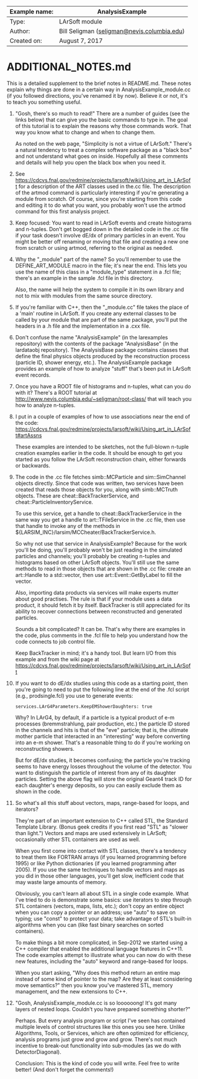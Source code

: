 | Example name:   | AnalysisExample                             |
| --------------- | ------------------------------------------- |
| Type:           | LArSoft module                              |
| Author:         | Bill Seligman (seligman@nevis.columbia.edu) |
| Created on:     | August 7, 2017                              |

# ADDITIONAL_NOTES.md

This is a detailed supplement to the brief notes in README.md. These
notes explain why things are done in a certain way in
AnalysisExample_module.cc (if you followed directions, you've renamed
it by now). Believe it or not, it's to teach you something useful.

1.  "Gosh, there's so much to read!" There are a number of guides (see
    the links below) that can give you the basic commands to type
    in. The goal of this tutorial is to explain the reasons why those
    commands work. That way you know what to change and when to change
    them.

    As noted on the web page, "Simplicity is not a virtue of LArSoft."
    There's a natural tendency to treat a complex software package as
    a "black box" and not understand what goes on inside. Hopefully
    all these comments and details will help you open the black box
    when you need it.

2.  See
    <https://cdcvs.fnal.gov/redmine/projects/larsoft/wiki/Using_art_in_LArSoft>
    for a description of the ART classes used in the.cc file. The
    description of the artmod command is particularly interesting if
    you're generating a module from scratch. Of course, since you're
    starting from this code and editing it to do what you want, you
    probably won't use the artmod command for this first analysis
    project.

3.  Keep focused: You want to read in LArSoft events and create
    histograms and n-tuples. Don't get bogged down in the detailed
    code in the .cc file if your task doesn't involve dE/dx of primary
    particles in an event. You might be better off renaming or moving
    that file and creating a new one from scratch or using artmod,
    referring to the original as needed.

4.  Why the "_module" part of the name? So you'll remember to use the
    DEFINE_ART_MODULE macro in the file; it's near the end. This lets
    you use the name of this class in a "module_type" statement in a
    .fcl file; there's an example in the sample .fcl file in this
    directory.

    Also, the name will help the system to compile it in its own
    library and not to mix with modules from the same source directory.

5.  If you're familiar with C++, then the "_module.cc" file takes the
    place of a 'main' routine in LArSoft. If you create any external
    classes to be called by your module that are part of the same
    package, you'll put the headers in a .h file and the
    implementation in a .cxx file.

6.  Don't confuse the name "AnalysisExample" (in the larexamples
    repository) with the contents of the package "AnalysisBase" (in
    the lardataobj repository). The AnalysisBase package contains
    classes that define the final physics objects produced by the
    reconstruction process (particle ID, shower energy, etc.). The
    AnalysisExample package provides an example of how to analyze
    "stuff" that's been put in LArSoft event records.

7.  Once you have a ROOT file of histograms and n-tuples, what can you
    do with it? There's a ROOT tutorial at
    <http://www.nevis.columbia.edu/~seligman/root-class/> that will
    teach you how to analyze n-tuples.

8.  I put in a couple of examples of how to use associations near the
    end of the code:
    <https://cdcvs.fnal.gov/redmine/projects/larsoft/wiki/Using_art_in_LArSoft#artAssns>

    These examples are intended to be sketches, not the full-blown
    n-tuple creation examples earlier in the code. It should be enough
    to get you started as you follow the LArSoft reconstruction chain,
    either forwards or backwards.

9.  The code in the .cc file fetches simb::MCParticle and
    sim::SimChannel objects directly. Since that code was written, two 
    services have been created that reads those objects for you, along with
    simb::MCTruth objects. These are cheat::BackTrackerService, and 
    cheat::ParticleInventoryService.

    To use this service, get a handle to cheat::BackTrackerService in the
    same way you get a handle to art::TFileService in the .cc file,
    then use that handle to invoke any of the methods in
    ${LARSIM_INC}/larsim/MCCheater/BackTrackerService.h.

    So why not use that service in AnalysisExample? Because for the
    work you'll be doing, you'll probably won't be just reading in the
    simulated particles and channels; you'll probably be creating
    n-tuples and histograms based on other LArSoft objects. You'll
    still use the same methods to read in those objects that are shown
    in the .cc file: create an art::Handle to a std::vector, then use
    art::Event::GetByLabel to fill the vector.

    Also, importing data products via services will make experts
    mutter about good practises. The rule is that if your module uses
    a data product, it should fetch it by itself. BackTracker is still
    appreciated for its ability to recover connections between
    reconstructed and generated particles.

    Sounds a bit complicated? It can be. That's why there are examples
    in the code, plus comments in the .fcl file to help you understand
    how the code connects to job control file.

    Keep BackTracker in mind; it's a handy tool. But learn I/O from
    this example and from the wiki page at
    <https://cdcvs.fnal.gov/redmine/projects/larsoft/wiki/Using_art_in_LArSoft>

10. If you want to do dE/dx studies using this code as a starting
    point, then you're going to need to put the following line at the
    end of the .fcl script (e.g., prodsingle.fcl) you use to generate
    events:

    ```
    services.LArG4Parameters.KeepEMShowerDaughters: true
    ```

    Why? In LArG4, by default, if a particle is a typical product of
    e-m processes (bremmstrahlung, pair production, etc.) the particle
    ID stored in the channels and hits is that of the "eve" particle;
    that is, the ultimate mother particle that interacted in an
    "interesting" way before converting into an e-m shower. That's a
    reasonable thing to do if you're working on reconstructing
    showers.

    But for dE/dx studies, it becomes confusing; the particle you're
    tracking seems to have energy losses throughout the volume of the
    detector. You want to distinguish the particle of interest from
    any of its daughter particles. Setting the above flag will store
    the original Geant4 track ID for each daughter's energy deposits,
    so you can easily exclude them as shown in the code.

11. So what's all this stuff about vectors, maps, range-based for
    loops, and iterators?

    They're part of an important extension to C++ called STL, the
    Standard Template Library. (Bonus geek credits if you first read
    "STL" as "slower than light.") Vectors and maps are used
    extensively in LArSoft; occasionally other STL containers are used
    as well.

    When you first come into contact with STL classes, there's a
    tendency to treat them like FORTRAN arrays (if you learned
    programming before 1995) or like Python dictionaries (if you
    learned programming after 2005). If you use the same techniques to
    handle vectors and maps as you did in those other languages,
    you'll get slow, inefficient code that may waste large amounts of
    memory.

    Obviously, you can't learn all about STL in a single code
    example. What I've tried to do is demonstrate some basics: use
    iterators to step through STL containers (vectors, maps, lists,
    etc.); don't copy an entire object when you can copy a pointer or
    an address; use "auto" to save on typing; use "const" to protect
    your data; take advantage of STL's built-in algorithms when you
    can (like fast binary searches on sorted containers).

    To make things a bit more complicated, in Sep-2012 we started
    using a C++ compiler that enabled the additional language features
    in C++11. The code examples attempt to illustrate what you can now
    do with these new features, including the "auto" keyword and
    range-based for loops.

    When you start asking, "Why does this method return an entire map
    instead of some kind of pointer to the map? Are they at least
    considering move semantics?" then you know you've mastered STL,
    memory management, and the new extensions to C++.

12. "Gosh, AnalysisExample_module.cc is so loooooong! It's got many
    layers of nested loops. Couldn't you have prepared something
    shorter?"  

    Perhaps. But every analysis program or script I've seen has
    contained multiple levels of control structures like this ones you
    see here. Unlike Algorithms, Tools, or Services, which are often
    optimized for efficiency, analysis programs just grow and grow and
    grow. There's not much incentive to break-out functionality into
    sub-modules (as we do with DetectorDiagonal).

    Conclusion: This is the kind of code you will write. Feel free to
    write better! (And don't forget the comments!)
